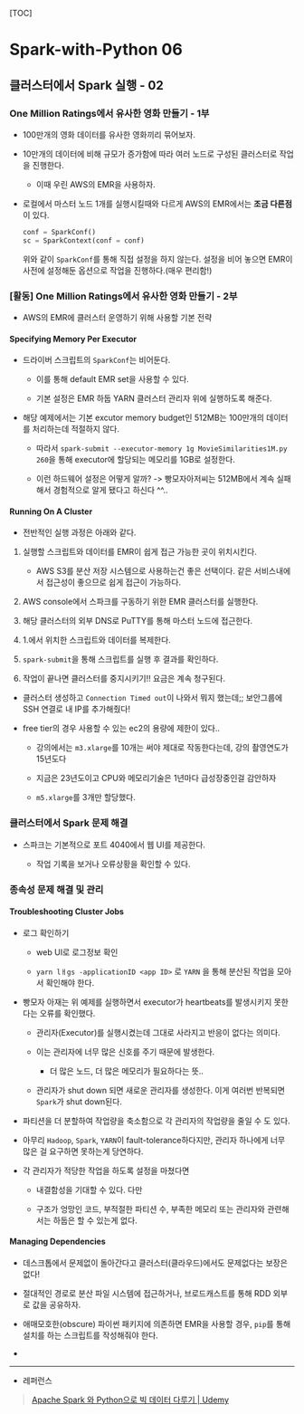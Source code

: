 [TOC]

# Spark-with-Python 06

## 클러스터에서 Spark 실행 - 02

### One Million Ratings에서 유사한 영화 만들기 - 1부

- 100만개의 영화 데이터를 유사한 영화끼리 묶어보자.

- 10만개의 데이터에 비해 규모가 증가함에 따라 여러 노드로 구성된 클러스터로 작업을 진행한다.
  
  - 이때 우린 AWS의 EMR을 사용하자.

- 로컬에서 마스터 노드 1개를 실행시킬때와 다르게 AWS의 EMR에서는 **조금 다른점**이 있다.
  
  ```python
  conf = SparkConf()
  sc = SparkContext(conf = conf)
  ```
  
  위와 같이 `SparkConf`를 통해 직접 설정을 하지 않는다. 설정을 비어 놓으면 EMR이 사전에 설정해둔 옵션으로 작업을 진행하다.(매우 편리함!)

### [활동] One Million Ratings에서 유사한 영화 만들기 - 2부

- AWS의 EMR에 클러스터 운영하기 위해 사용할 기본 전략

#### Specifying Memory Per Executor

- 드라이버 스크립트의 `SparkConf`는 비어둔다.
  
  - 이를 통해 default EMR set을 사용할 수 있다.
  
  - 기본 설정은 EMR 하둡 YARN 클러스터 관리자 위에 실행하도록 해준다.

- 해당 예제에서는 기본 excutor memory budget인 512MB는 100만개의 데이터를 처리하는데 적절하지 않다.
  
  - 따라서 `spark-submit --executor-memory 1g MovieSimilarities1M.py 260`을 통해  executor에 할당되는 메모리를 1GB로 설정한다.
  
  - 이런 하드웨어 설정은 어떻게 알까? -> 빵모자아저씨는 512MB에서 계속 실패해서 경험적으로 알게 됐다고 하신다 ^^..

#### Running On A Cluster

- 전반적인 실행 과정은 아래와 같다.
1. 실행할 스크립트와 데이터를 EMR이 쉽게 접근 가능한 곳이 위치시킨다.
   
   - AWS S3를 분산 저장 시스템으로 사용하는건 좋은 선택이다. 같은 서비스내에서 접근성이 좋으므로 쉽게 접근이 가능하다.

2. AWS console에서 스파크를 구동하기 위한 EMR 클러스터를 실행한다.

3. 해당 클러스터의 외부 DNS로 PuTTY를 통해 마스터 노드에 접근한다.

4. 1.에서 위치한 스크립트와 데이터를 복제한다.

5. `spark-submit`을 통해 스크립트를 실행 후 결과를 확인하다.

6. 작업이 끝나면 클러스터를 중지시키기!! 요금은 계속 청구된다.
- 클러스터 생성하고 `Connection Timed out`이 나와서 뭐지 했는데;; 보안그룹에 SSH 연결로 내 IP를 추가해줬다!

- free tier의 경우 사용할 수 있는 ec2의 용량에 제한이 있다..
  
  - 강의에서는 `m3.xlarge`를 10개는 써야 제대로 작동한다는데, 강의 촬영연도가 15년도다
  
  - 지금은 23년도이고 CPU와 메모리기술은 1년마다 급성장중인걸 감안하자
  
  - `m5.xlarge`를 3개만 할당했다.

### 클러스터에서 Spark 문제 해결

- 스파크는 기본적으로 포트 4040에서 웹 UI를 제공한다.
  
  - 작업 기록을 보거나 오류상황을 확인할 수 있다.

### 종속성 문제 해결 및 관리

#### Troubleshooting Cluster Jobs

- 로그 확인하기
  
  - web UI로 로그정보 확인
  
  - `yarn lㅐgs -applicationID <app ID>` 로 `YARN` 을 통해 분산된 작업을 모아서 확인해야 한다.

- 빵모자 아재는 위 예제를 실행하면서 executor가 heartbeats를 발생시키지 못한다는 오류를 확인했다.
  
  - 관리자(Executor)를 실행시켰는데 그대로 사라지고 반응이 없다는 의미다.
  
  - 이는 관리자에 너무 많은 신호를 주기 때문에 발생한다.
    
    - 더 많은 노드, 더 많은 메모리가 필요하다는 뜻..
  
  - 관리자가 shut down 되면 새로운 관리자를 생성한다. 이게 여러번 반복되면 `Spark`가 shut down된다.

- 파티션을 더 분할하여 작업량을 축소함으로 각 관리자의 작업량을 줄일 수 도 있다.

- 아무리 `Hadoop`, `Spark`, `YARN`이 fault-tolerance하다지만, 관리자 하나에게 너무 많은 걸 요구하면 못하는게 당연하다.

- 각 관리자가 적당한 작업을 하도록 설정을 마쳤다면
  
  - 내결함성을 기대할 수 있다. 다만
  
  - 구조가 엉망인 코드, 부적절한 파티션 수, 부족한 메모리 또는 관리자와 관련해서는 하둡은 할 수 있는게 없다.

#### Managing Dependencies

- 데스크톱에서 문제없이 돌아간다고 클러스터(클라우드)에서도 문제없다는 보장은 없다!

- 절대적인 경로로 분산 파일 시스템에 접근하거나, 브로드캐스트를 통해 RDD 외부로 값을 공유하자.

- 애매모호한(obscure) 파이썬 패키지에 의존하면 EMR을 사용할 경우, `pip`를 통해 설치를 하는 스크립트를 작성해줘야 한다.

- 

--- 

- 레퍼런스

> [Apache Spark 와 Python으로 빅 데이터 다루기 | Udemy](https://www.udemy.com/course/best-apache-spark-python/)
